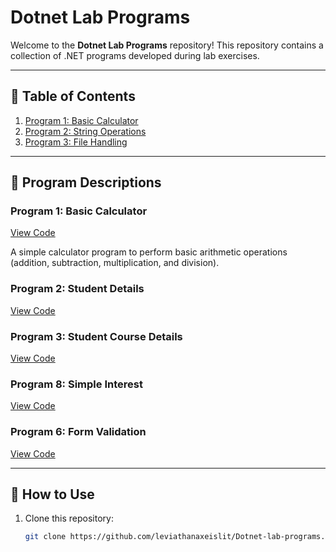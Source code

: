 # Dotnet Lab Programs

Welcome to the **Dotnet Lab Programs** repository! This repository contains a collection of .NET programs developed during lab exercises.

---

## 📖 **Table of Contents**

1. [Program 1: Basic Calculator](#program-1-basic-calculator)
2. [Program 2: String Operations](#program-2-string-operations)
3. [Program 3: File Handling](#program-3-file-handling)

---

## 🚀 **Program Descriptions**

### Program 1: Basic Calculator
[View Code](https://github.com/leviathanaxeislit/Dotnet-lab-programs/tree/main/CALCULATOR)

A simple calculator program to perform basic arithmetic operations (addition, subtraction, multiplication, and division).

### Program 2: Student Details
[View Code](https://github.com/leviathanaxeislit/Dotnet-lab-programs/tree/main/student%20details)


### Program 3: Student Course Details
[View Code](https://github.com/leviathanaxeislit/Dotnet-lab-programs/tree/main/student%20course%20details)

### Program 8: Simple Interest
[View Code](https://github.com/leviathanaxeislit/Dotnet-lab-programs/tree/main/student%20course%20details)

### Program 6: Form Validation
[View Code](https://github.com/leviathanaxeislit/Dotnet-lab-programs/tree/main/student%20course%20details)


---

## 📜 **How to Use**

1. Clone this repository:
   ```bash
   git clone https://github.com/leviathanaxeislit/Dotnet-lab-programs.git

